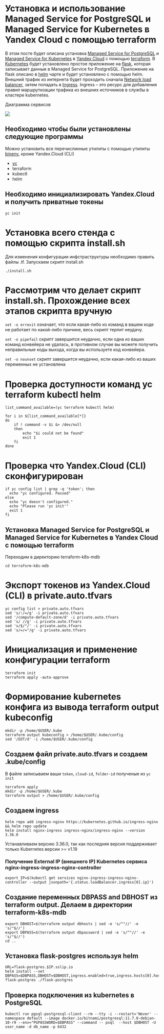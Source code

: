 # Установка и использование Managed Service for PostgreSQL и Managed Service for Kubernetes в Yandex Cloud c помощью terraform

В этом посте будет описана установка [Managed Service for PostgreSQL](https://cloud.yandex.ru/services/managed-postgresql) и [Managed Service for Kubernetes](https://cloud.yandex.ru/services/managed-kubernetes) в [Yandex Cloud](https://cloud.yandex.ru/) c помощью [terraform](https://www.terraform.io/). В [Kubernetes](https://kubernetes.io/ru/) будет установлено простое приложение на [flask](https://flask.palletsprojects.com/en/2.0.x/), которая записывает данные в Managed Service for PostgreSQL. Приложение на flask описано в [helm](https://helm.sh/) чарте и будет установлено с помощью helm. Внешний трафик из интернета будет проходить сначала [Network load balancer](https://cloud.yandex.ru/services/network-load-balancer), затем попадать в [Ingress](https://kubernetes.io/docs/concepts/services-networking/ingress/). Ingress – это ресурс для добавления правил маршрутизации трафика из внешних источников в службы в кластере kubernetes.

Диаграмма сервисов

![](https://habrastorage.org/webt/zf/l9/7r/zfl97rfszbckd9tipns_5zjfgca.png)

## Необходимо чтобы были установлены следующие программы
Можно установить все перечислинные утилиты с помощью утилиты [binenv](https://github.com/devops-works/binenv), кроме Yandex.Cloud (CLI) 
- [yc](https://cloud.yandex.ru/docs/cli/operations/install-cli)
- terraform
- kubectl
- helm

## Необходимо инициализировать Yandex.Cloud и получить приватные токены
```
yc init
```

# Установка всего стенда с помощью скрипта install.sh
Для изменения конфигурации инфстраструктуры необходимо править файлы .tf. Запускаем скрипт install.sh
```
./install.sh
```

# Рассмотрим что делает скрипт install.sh. Прохождение всех этапов скрипта вручную

`set -o errexit` означает, что если какая-либо из команд в вашем коде не работает по какой-либо причине, весь скрипт терпит неудачу.

`set -o pipefail` скрипт завершится неудачно, если одна из ваших команд конвейера не удалась, в противном случае вы можете получить неправильные коды выхода, когда вы используете код конвейера.

`set -o nounset` скрипт завершится неудачно, если какая-либо из ваших переменных не установлена

# Проверка доступности команд yc terraform kubectl helm
```
list_command_available=(yc terraform kubectl helm)

for i in ${list_command_available[*]}
do
    if ! command -v $i &> /dev/null
    then
        echo "$i could not be found"
        exit 1
    fi
done
```

# Проверка что Yandex.Cloud (CLI) сконфигурирован
```
if yc config list | grep -q 'token'; then
  echo "yc configured. Passed"
else
  echo "yc doesn't configured."
  echo "Please run 'yc init'"
  exit 1
fi
```

## Установка Managed Service for PostgreSQL и Managed Service for Kubernetes в Yandex Cloud c помощью terraform
Переходим в директорию terraform-k8s-mdb
```
cd terraform-k8s-mdb
```
# Экспорт токенов из Yandex.Cloud (CLI) в private.auto.tfvars
```
yc config list > private.auto.tfvars
sed 's/:/=/g' -i private.auto.tfvars
sed '/compute-default-zone/d' -i private.auto.tfvars
sed 's/ //g' -i private.auto.tfvars
sed 's/$/"/' -i private.auto.tfvars
sed 's/=/="/g' -i private.auto.tfvars
```

# Инициализация и применение конфигурации terraform
```
terraform init
terraform apply -auto-approve
```

# Формирование kubernetes конфига из вывода terraform output kubeconfig
```
mkdir -p /home/$USER/.kube
terraform output kubeconfig > /home/$USER/.kube/config
sed '/EOT/d' -i /home/$USER/.kube/config
```

## Создаем файл private.auto.tfvars и создаем .kube/config
В файле записываем ваши `token`, `cloud-id`, `folder-id` полученые из `yc init`
```
terraform apply
mkdir -p /home/$USER/.kube
terraform output > /home/$USER/.kube/config

```

## Создаем ingress
```
helm repo add ingress-nginx https://kubernetes.github.io/ingress-nginx && helm repo update
helm install nginx-ingress ingress-nginx/ingress-nginx --version 3.36.0  
```
Устанавливаем версию 3.36.0, так как последняя версия поддерживает только Kubernetes версии >= v1.19

### Получение External IP (внешнего IP) Kubernetes сервиса nginx-ingress-ingress-nginx-controller
```
export IP=$(kubectl get services nginx-ingress-ingress-nginx-controller --output jsonpath='{.status.loadBalancer.ingress[0].ip}')
```

## Создание переменных DBPASS and DBHOST из terraform output. Делаем в директории terraform-k8s-mdb
```
export DBHOST=$(terraform output dbhosts | sed -e 's/^"//' -e 's/"$//')
export DBPASS=$(terraform output dbpassword | sed -e 's/^"//' -e 's/"$//')
cd ..
```

## Установка flask-postgres используя helm
```
URL=flask-postgres.$IP.sslip.io
helm install --set DBPASS=$DBPASS,DBHOST=$DBHOST,ingress.enabled=true,ingress.hosts[0].host=$URL,ingress.hosts[0].paths[0].path=/ flask-postgres ./flask-postgres
```


## Проверка подключения из kubernetes в PostgreSQL
```
kubectl run pgsql-postgresql-client --rm --tty -i --restart='Never' --namespace default --image docker.io/bitnami/postgresql:11.7.0-debian-10-r9 --env="PGPASSWORD=$DBPASS" --command -- psql  --host $DBHOST -U user_name -d db_name -p 6432
```
